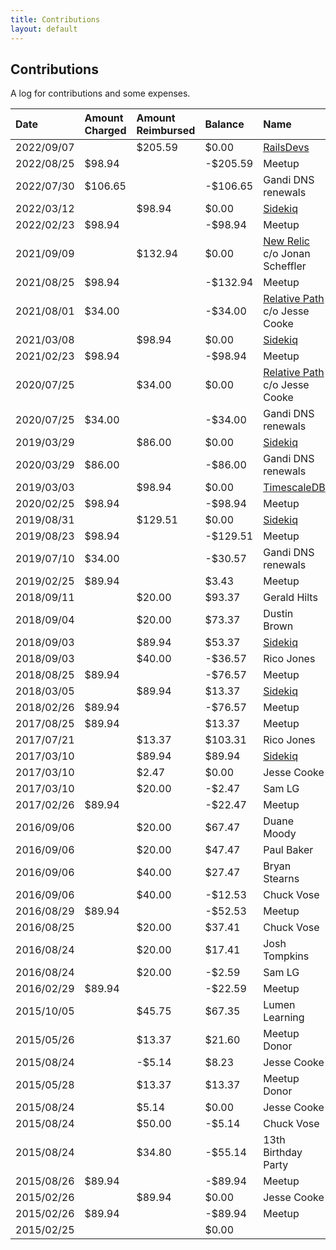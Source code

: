 ```yaml
---
title: Contributions
layout: default
---
```


## Contributions

A log for contributions and some expenses.

| Date       | Amount Charged | Amount Reimbursed | Balance  | Name                                                      |
| :--------- | :------------- | :---------------- | :------- | :-------------------------------------------------------- |
| 2022/09/07 |                | $205.59           | $0.00    | [RailsDevs](https://railsdevs.com/)                       |
| 2022/08/25 | $98.94         |                   | -$205.59 | Meetup                                                    |
| 2022/07/30 | $106.65        |                   | -$106.65 | Gandi DNS renewals                                        |
| 2022/03/12 |                | $98.94            | $0.00    | [Sidekiq](https://sidekiq.org/)                           |
| 2022/02/23 | $98.94         |                   | -$98.94  | Meetup                                                    |
| 2021/09/09 |                | $132.94           | $0.00    | [New Relic](https://newrelic.com/) c/o Jonan Scheffler    |
| 2021/08/25 | $98.94         |                   | -$132.94 | Meetup                                                    |
| 2021/08/01 | $34.00         |                   | -$34.00  | [Relative Path](https://relativepath.io/) c/o Jesse Cooke |
| 2021/03/08 |                | $98.94            | $0.00    | [Sidekiq](https://sidekiq.org/)                           |
| 2021/02/23 | $98.94         |                   | -$98.94  | Meetup                                                    |
| 2020/07/25 |                | $34.00            | $0.00    | [Relative Path](https://relativepath.io/) c/o Jesse Cooke |
| 2020/07/25 | $34.00         |                   | -$34.00  | Gandi DNS renewals                                        |
| 2019/03/29 |                | $86.00            | $0.00    | [Sidekiq](https://sidekiq.org/)                           |
| 2020/03/29 | $86.00         |                   | -$86.00  | Gandi DNS renewals                                        |
| 2019/03/03 |                | $98.94            | $0.00    | [TimescaleDB](https://www.timescale.com)                  |
| 2020/02/25 | $98.94         |                   | -$98.94  | Meetup                                                    |
| 2019/08/31 |                | $129.51           | $0.00    | [Sidekiq](https://sidekiq.org/)                           |
| 2019/08/23 | $98.94         |                   | -$129.51 | Meetup                                                    |
| 2019/07/10 | $34.00         |                   | -$30.57  | Gandi DNS renewals                                        |
| 2019/02/25 | $89.94         |                   | $3.43    | Meetup                                                    |
| 2018/09/11 |                | $20.00            | $93.37   | Gerald Hilts                                              |
| 2018/09/04 |                | $20.00            | $73.37   | Dustin Brown                                              |
| 2018/09/03 |                | $89.94            | $53.37   | [Sidekiq](https://sidekiq.org/)                           |
| 2018/09/03 |                | $40.00            | -$36.57  | Rico Jones                                                |
| 2018/08/25 | $89.94         |                   | -$76.57  | Meetup                                                    |
| 2018/03/05 |                | $89.94            | $13.37   | [Sidekiq](https://sidekiq.org/)                           |
| 2018/02/26 | $89.94         |                   | -$76.57  | Meetup                                                    |
| 2017/08/25 | $89.94         |                   | $13.37   | Meetup                                                    |
| 2017/07/21 |                | $13.37            | $103.31  | Rico Jones                                                |
| 2017/03/10 |                | $89.94            | $89.94   | [Sidekiq](https://sidekiq.org/)                           |
| 2017/03/10 |                | $2.47             | $0.00    | Jesse Cooke                                               |
| 2017/03/10 |                | $20.00            | -$2.47   | Sam LG                                                    |
| 2017/02/26 | $89.94         |                   | -$22.47  | Meetup                                                    |
| 2016/09/06 |                | $20.00            | $67.47   | Duane Moody                                               |
| 2016/09/06 |                | $20.00            | $47.47   | Paul Baker                                                |
| 2016/09/06 |                | $40.00            | $27.47   | Bryan Stearns                                             |
| 2016/09/06 |                | $40.00            | -$12.53  | Chuck Vose                                                |
| 2016/08/29 | $89.94         |                   | -$52.53  | Meetup                                                    |
| 2016/08/25 |                | $20.00            | $37.41   | Chuck Vose                                                |
| 2016/08/24 |                | $20.00            | $17.41   | Josh Tompkins                                             |
| 2016/08/24 |                | $20.00            | -$2.59   | Sam LG                                                    |
| 2016/02/29 | $89.94         |                   | -$22.59  | Meetup                                                    |
| 2015/10/05 |                | $45.75            | $67.35   | Lumen Learning                                            |
| 2015/05/26 |                | $13.37            | $21.60   | Meetup Donor                                              |
| 2015/08/24 |                | -$5.14            | $8.23    | Jesse Cooke                                               |
| 2015/05/28 |                | $13.37            | $13.37   | Meetup Donor                                              |
| 2015/08/24 |                | $5.14             | $0.00    | Jesse Cooke                                               |
| 2015/08/24 |                | $50.00            | -$5.14   | Chuck Vose                                                |
| 2015/08/24 |                | $34.80            | -$55.14  | 13th Birthday Party                                       |
| 2015/08/26 | $89.94         |                   | -$89.94  | Meetup                                                    |
| 2015/02/26 |                | $89.94            | $0.00    | Jesse Cooke                                               |
| 2015/02/26 | $89.94         |                   | -$89.94  | Meetup                                                    |
| 2015/02/25 |                |                   | $0.00    |                                                           |
